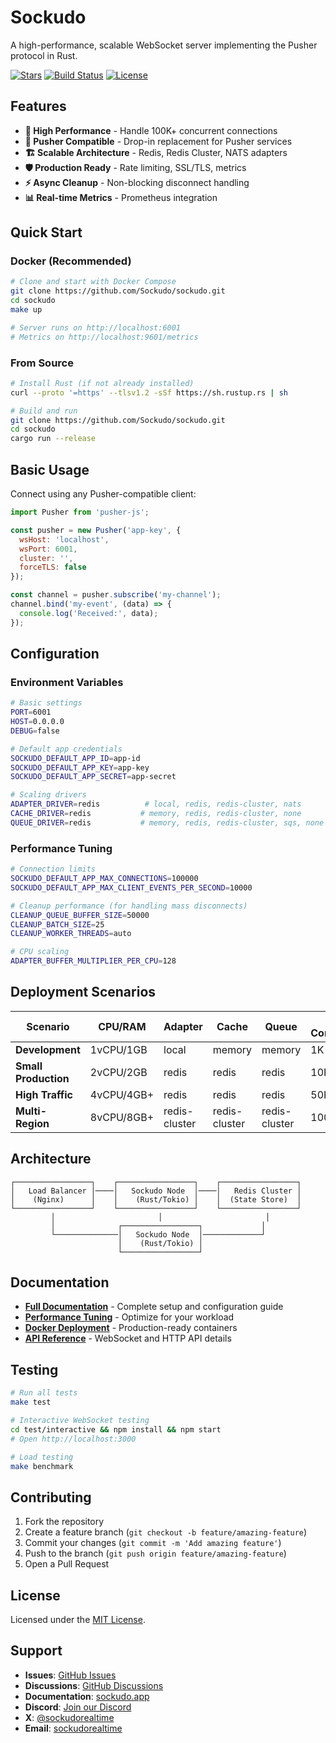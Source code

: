 # Sockudo

A high-performance, scalable WebSocket server implementing the Pusher protocol in Rust.

[![Stars](https://img.shields.io/github/stars/rustnsparks/sockudo?style=social)](https://github.com/Sockudo/sockudo)
[![Build Status](https://img.shields.io/github/actions/workflow/status/rustnsparks/sockudo/ci.yml?branch=main)](https://github.com/rustnsparks/sockudo/actions)
[![License](https://img.shields.io/github/license/rustnsparks/sockudo)](LICENSE)

## Features

- **🚀 High Performance** - Handle 100K+ concurrent connections
- **🔄 Pusher Compatible** - Drop-in replacement for Pusher services
- **🏗️ Scalable Architecture** - Redis, Redis Cluster, NATS adapters
- **🛡️ Production Ready** - Rate limiting, SSL/TLS, metrics
- **⚡ Async Cleanup** - Non-blocking disconnect handling
- **📊 Real-time Metrics** - Prometheus integration

## Quick Start

### Docker (Recommended)

```bash
# Clone and start with Docker Compose
git clone https://github.com/Sockudo/sockudo.git
cd sockudo
make up

# Server runs on http://localhost:6001
# Metrics on http://localhost:9601/metrics
```

### From Source

```bash
# Install Rust (if not already installed)
curl --proto '=https' --tlsv1.2 -sSf https://sh.rustup.rs | sh

# Build and run
git clone https://github.com/Sockudo/sockudo.git
cd sockudo
cargo run --release
```

## Basic Usage

Connect using any Pusher-compatible client:

```javascript
import Pusher from 'pusher-js';

const pusher = new Pusher('app-key', {
  wsHost: 'localhost',
  wsPort: 6001,
  cluster: '',
  forceTLS: false
});

const channel = pusher.subscribe('my-channel');
channel.bind('my-event', (data) => {
  console.log('Received:', data);
});
```

## Configuration

### Environment Variables

```bash
# Basic settings
PORT=6001
HOST=0.0.0.0
DEBUG=false

# Default app credentials
SOCKUDO_DEFAULT_APP_ID=app-id
SOCKUDO_DEFAULT_APP_KEY=app-key
SOCKUDO_DEFAULT_APP_SECRET=app-secret

# Scaling drivers
ADAPTER_DRIVER=redis          # local, redis, redis-cluster, nats
CACHE_DRIVER=redis           # memory, redis, redis-cluster, none
QUEUE_DRIVER=redis           # memory, redis, redis-cluster, sqs, none
```

### Performance Tuning

```bash
# Connection limits
SOCKUDO_DEFAULT_APP_MAX_CONNECTIONS=100000
SOCKUDO_DEFAULT_APP_MAX_CLIENT_EVENTS_PER_SECOND=10000

# Cleanup performance (for handling mass disconnects)
CLEANUP_QUEUE_BUFFER_SIZE=50000
CLEANUP_BATCH_SIZE=25
CLEANUP_WORKER_THREADS=auto

# CPU scaling
ADAPTER_BUFFER_MULTIPLIER_PER_CPU=128
```

## Deployment Scenarios

| Scenario | CPU/RAM | Adapter | Cache | Queue | Max Connections |
|----------|---------|---------|-------|-------|-----------------|
| **Development** | 1vCPU/1GB | local | memory | memory | 1K |
| **Small Production** | 2vCPU/2GB | redis | redis | redis | 10K |
| **High Traffic** | 4vCPU/4GB+ | redis | redis | redis | 50K+ |
| **Multi-Region** | 8vCPU/8GB+ | redis-cluster | redis-cluster | redis-cluster | 100K+ |

## Architecture

```
┌─────────────────┐    ┌─────────────────┐    ┌─────────────────┐
│   Load Balancer │────│   Sockudo Node  │────│   Redis Cluster │
│    (Nginx)      │    │    (Rust/Tokio) │    │  (State Store)  │
└─────────────────┘    └─────────────────┘    └─────────────────┘
         │                       │                       │
         │              ┌─────────────────┐             │
         └──────────────│   Sockudo Node  │─────────────┘
                        │    (Rust/Tokio) │
                        └─────────────────┘
```

## Documentation

- **[Full Documentation](docs/)** - Complete setup and configuration guide
- **[Performance Tuning](docs/QUEUE_CONFIG.md)** - Optimize for your workload
- **[Docker Deployment](docker-compose.yml)** - Production-ready containers
- **[API Reference](docs/API.md)** - WebSocket and HTTP API details

## Testing

```bash
# Run all tests
make test

# Interactive WebSocket testing
cd test/interactive && npm install && npm start
# Open http://localhost:3000

# Load testing
make benchmark
```

## Contributing

1. Fork the repository
2. Create a feature branch (`git checkout -b feature/amazing-feature`)
3. Commit your changes (`git commit -m 'Add amazing feature'`)
4. Push to the branch (`git push origin feature/amazing-feature`)
5. Open a Pull Request

## License

Licensed under the [MIT License](LICENSE).

## Support

- **Issues**: [GitHub Issues](https://github.com/Sockudo/sockudo/issues)
- **Discussions**: [GitHub Discussions](https://github.com/RustNSparks/sockudo/discussions)
- **Documentation**: [sockudo.app](https://sockudo.app)
- **Discord**: [Join our Discord](https://discord.gg/ySfNxfh2gZ)
- **X**: [@sockudorealtime](https://x.com/sockudorealtime)
- **Email**: [sockudorealtime](mailto:sockudorealtime@gmail.com)
